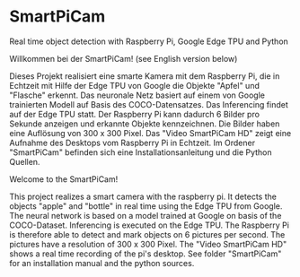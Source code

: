 # SmartPiCam
Real time object detection with Raspberry Pi, Google Edge TPU and Python

Willkommen bei der SmartPiCam! (see English version below)

Dieses Projekt realisiert eine smarte Kamera mit dem Raspberry Pi, die in Echtzeit mit Hilfe der 
Edge TPU von Google die Objekte "Apfel" und "Flasche" erkennt. Das neuronale Netz basiert auf einem von Google trainierten Modell
auf Basis des COCO-Datensatzes. Das Inferencing findet auf der Edge TPU statt. Der Raspberry Pi kann dadurch
6 Bilder pro Sekunde anzeigen und erkannte Objekte kennzeichnen. Die Bilder haben eine Auflösung 
von 300 x 300 Pixel. Das "Video SmartPiCam HD" zeigt eine Aufnahme
des Desktops vom Raspberry Pi in Echtzeit. Im Ordener "SmartPiCam" befinden sich eine Installationsanleitung
und die Python Quellen.

Welcome to the SmartPiCam!

This project realizes a smart camera with the raspberry pi. It detects the objects "apple" and "bottle" in real time using 
the Edge TPU from Google. The neural network is based on a model trained at Google on basis of the
COCO-Dataset. Inferencing is executed on the Edge TPU. The Raspberry Pi is therefore able to detect
and mark objects on 6 pictures per second. The pictures have a resolution of 300 x 300 Pixel. 
The "Video SmartPiCam HD" shows a real time recording of the pi's desktop. See folder "SmartPiCam" for an 
installation manual and the python sources.
